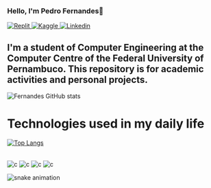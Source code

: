 ### Hello, I'm Pedro Fernandes🫡

[![Replit](https://img.shields.io/badge/replit-667881?style=for-the-badge&logo=replit&logoColor=white)
](https://replit.com/@pedotdb)
[![Kaggle](https://img.shields.io/badge/Kaggle-20BEFF?style=for-the-badge&logo=Kaggle&logoColor=white)
](https://www.kaggle.com/pfernandes17)
[![Linkedin](https://img.shields.io/badge/LinkedIn-0077B5?style=for-the-badge&logo=linkedin&logoColor=white)
](www.linkedin.com/in/pedro-fernandes123)

## I'm a student of Computer Engineering at the Computer Centre of the Federal University of Pernambuco. This repository is for academic activities and personal projects.

![Fernandes GitHub stats](https://github-readme-stats.vercel.app/api?username=PedroFernandesG&show_icons=true&theme=radical)

# Technologies used in my daily life

[![Top Langs](https://github-readme-stats.vercel.app/api/top-langs/?username=PedroFernandesG)](https://github.com/anuraghazra/github-readme-stats)

<div style="display : inline_block"><br/>
  <img align="center" alt = "c" src="https://img.shields.io/badge/C-00599C?style=for-the-badge&logo=c&logoColor=white"/>
  <img align="center" alt = "c" src="https://img.shields.io/badge/C%2B%2B-00599C?style=for-the-badge&logo=c%2B%2B&logoColor=white"/>
  <img align="center" alt = "c" src="https://img.shields.io/badge/Python-3776AB?style=for-the-badge&logo=python&logoColor=white"/>
  <img align="center" alt = "c" src="https://img.shields.io/badge/Visual_Studio-5C2D91?style=for-the-badge&logo=visual%20studio&logoColor=white"/>

</div>

 ![snake animation](https://github.com/PedroFernandesG/PedroFernandesG/blob/output/github-contribution-grid-snake2.svg)
